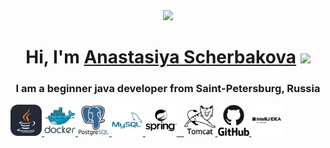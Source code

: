 <div id="header" align="center">
  <img src="https://media.giphy.com/media/LMcB8XospGZO8UQq87/giphy.gif" width="250"/>
</div>
<h1 align="center">Hi, I'm <a href="https://t.me/an_shd" target="_blank">Anastasiya Scherbakova</a> 
<img src="https://github.com/blackcater/blackcater/raw/main/images/Hi.gif" height="32"/></h1>
<h3 align="center">I am a beginner java developer from Saint-Petersburg, Russia </h3>



<div id="badges">
<a href="your-linkedin-URL">
    <img src="https://github.com/tandpfun/skill-icons/blob/main/icons/Java-Dark.svg" width="50"/>
  </a>
  <a href="your-linkedin-URL">
    <img src="https://github.com/devicons/devicon/blob/master/icons/docker/docker-original-wordmark.svg" width="50"/>
  </a>
  <a href="your-twitter-URL">
    <img src="https://github.com/devicons/devicon/blob/master/icons/postgresql/postgresql-original-wordmark.svg" width="50"/>
      </a>
  <a href="your-twitter-URL">
    <img src="https://github.com/devicons/devicon/blob/master/icons/mysql/mysql-plain-wordmark.svg" width="50"/>
  </a>
   <a href="your-twitter-URL">
    <img src="https://github.com/devicons/devicon/blob/master/icons/spring/spring-plain-wordmark.svg" width="50"/>
  </a>
   <a href="your-twitter-URL">
    <img src="" width="40"/>
  </a>
   <a href="your-twitter-URL">
    <img src="" width="40"/>
  </a>
   <a href="your-twitter-URL">
    <img src="https://github.com/devicons/devicon/blob/master/icons/tomcat/tomcat-line-wordmark.svg" width="50"/>
  </a>
   <a href="your-twitter-URL">
    <img src="https://github.com/devicons/devicon/blob/master/icons/github/github-original-wordmark.svg" width="50"/>
  </a>
   <a href="your-youtube-URL">
    <img src="https://github.com/devicons/devicon/blob/master/icons/intellij/intellij-plain-wordmark.svg" width="50"/>
  </a>

</div>


<!--
**AnScherbakova/AnScherbakova** is a ✨ _special_ ✨ repository because its `README.md` (this file) appears on your GitHub profile.

Here are some ideas to get you started:

- 🔭 I’m currently working on ...
- 🌱 I’m currently learning ...
- 👯 I’m looking to collaborate on ...
- 🤔 I’m looking for help with ...
- 💬 Ask me about ...
- 📫 How to reach me: ...
- 😄 Pronouns: ...
- ⚡ Fun fact: ...
-->
